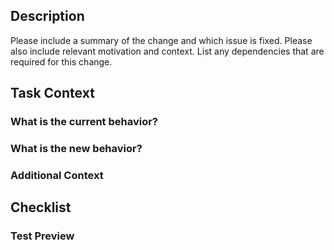 ## Description

Please include a summary of the change and which issue is fixed. Please also include relevant motivation and context. 
List any dependencies that are required for this change.


## Task Context

### What is the current behavior?

<!-- current functionality without PR -->

### What is the new behavior?

<!-- expected functionality with PR -->

### Additional Context

<!-- Add here any additional context you think is important. -->

## Checklist

### Test Preview

